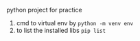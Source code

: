 python project for practice

1. cmd to virtual env by <code>python -m venv env</code>
2. to list the installed libs <code>pip list</code>